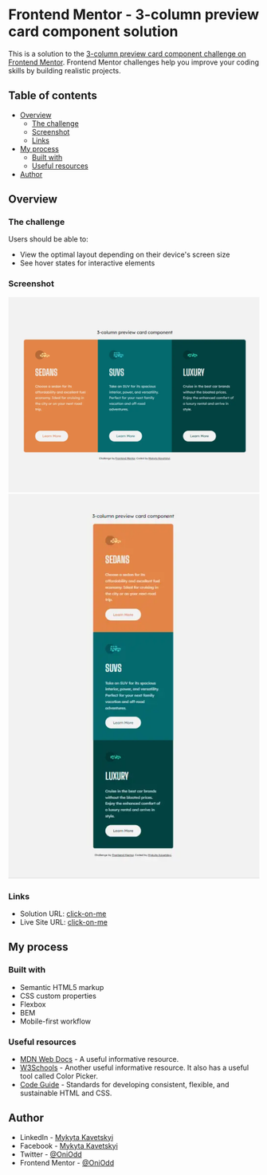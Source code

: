 # Frontend Mentor - 3-column preview card component solution

This is a solution to the [3-column preview card component challenge on Frontend Mentor](https://www.frontendmentor.io/challenges/3column-preview-card-component-pH92eAR2-). Frontend Mentor challenges help you improve your coding skills by building realistic projects.

## Table of contents

- [Overview](#overview)
  - [The challenge](#the-challenge)
  - [Screenshot](#screenshot)
  - [Links](#links)
- [My process](#my-process)
  - [Built with](#built-with)
  - [Useful resources](#useful-resources)
- [Author](#author)

## Overview

### The challenge

Users should be able to:

- View the optimal layout depending on their device's screen size
- See hover states for interactive elements

### Screenshot

![Desktop](./images/desktop.webp)
![Mobile](./images/mobile.webp)

### Links

- Solution URL: [click-on-me](https://github.com/OniOdd/three-column-preview-card-component)
- Live Site URL: [click-on-me](https://oniodd.github.io/three-column-preview-card-component/)

## My process

### Built with

- Semantic HTML5 markup
- CSS custom properties
- Flexbox
- BEM
- Mobile-first workflow

### Useful resources

- [MDN Web Docs](https://developer.mozilla.org/) - A useful informative resource.
- [W3Schools](https://www.w3schools.com/) - Another useful informative resource. It also has a useful tool called Color Picker.
- [Code Guide](https://developer.mozilla.org/) - Standards for developing consistent, flexible, and sustainable HTML and CSS.

## Author

- LinkedIn - [Mykyta Kavetskyi](https://www.linkedin.com/in/mykyta-kavetskyi/)
- Facebook - [Mykyta Kavetskyi](https://www.facebook.com/profile.php?id=100094490807763)
- Twitter - [@OniOdd](https://twitter.com/OniOdd)
- Frontend Mentor - [@OniOdd](https://www.frontendmentor.io/profile/OniOdd)
